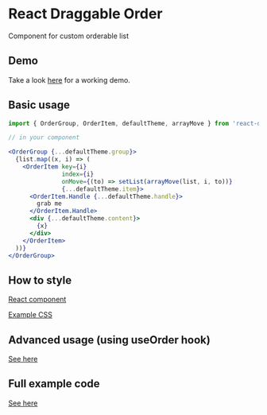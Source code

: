 # React Draggable Order

Component for custom orderable list

## Demo

Take a look [here](https://piratehacker.github.io/react-draggable-order) for a working demo.

## Basic usage

```jsx
import { OrderGroup, OrderItem, defaultTheme, arrayMove } from 'react-draggable-order';

// in your component

<OrderGroup {...defaultTheme.group}>
  {list.map((x, i) => (
    <OrderItem key={i}
               index={i}
               onMove={(to) => setList(arrayMove(list, i, to))}
               {...defaultTheme.item}>
      <OrderItem.Handle {...defaultTheme.handle}>
        grab me
      </OrderItem.Handle>
      <div {...defaultTheme.content}>
        {x}
      </div>
    </OrderItem>
  ))}
</OrderGroup>
```

## How to style

[React component](https://github.com/piratehacker/react-draggable-order/blob/master/example/src/Customized.tsx)

[Example CSS](https://github.com/piratehacker/react-draggable-order/blob/master/example/src/customStyle.css)

## Advanced usage (using useOrder hook)

[See here](https://github.com/piratehacker/react-draggable-order/tree/master/example)

## Full example code

[See here](https://github.com/piratehacker/react-draggable-order/tree/master/example)
